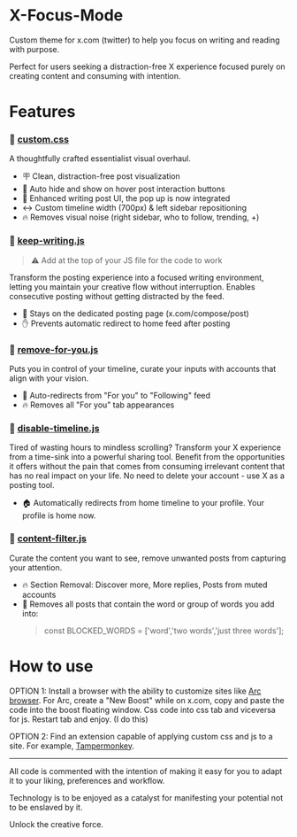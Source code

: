 # X-Focus-Mode
Custom theme for x.com (twitter) to help you focus on writing and reading with purpose.

Perfect for users seeking a distraction-free X experience focused purely on creating content and consuming with intention.

# Features
### 📄 [custom.css](https://github.com/odysmus/X-Focus-Mode/blob/main/custom.css)
A thoughtfully crafted essentialist visual overhaul.
- 🪧 Clean, distraction-free post visualization
- 🥷 Auto hide and show on hover post interaction buttons
- 📝 Enhanced writing post UI, the pop up is now integrated
- ↔️ Custom timeline width (700px) & left sidebar repositioning
- 🔥 Removes visual noise (right sidebar, who to follow, trending, +)

### 📄 [keep-writing.js](https://github.com/odysmus/X-Focus-Mode/blob/main/keep-writing.js)
> ⚠️ Add at the top of your JS file for the code to work

Transform the posting experience into a focused writing environment, letting you maintain your creative flow without interruption. Enables consecutive posting without getting distracted by the feed.
- 📍 Stays on the dedicated posting page (x.com/compose/post)
- ✋ Prevents automatic redirect to home feed after posting

### 📄 [remove-for-you.js](https://github.com/odysmus/X-Focus-Mode/blob/main/remove-for-you.js)
Puts you in control of your timeline, curate your inputs with accounts that align with your vision.
- 🔄 Auto-redirects from "For you" to "Following" feed
- 🔥 Removes all "For you" tab appearances

### 📄 [disable-timeline.js](https://github.com/odysmus/X-Focus-Mode/blob/main/disable-timeline.js)
Tired of wasting hours to mindless scrolling? Transform your X experience from a time-sink into a powerful sharing tool. Benefit from the opportunities it offers without the pain that comes from consuming irrelevant content that has no real impact on your life. No need to delete your account - use X as a posting tool.
- 🏠 Automatically redirects from home timeline to your profile. Your profile is home now.

### 📄 [content-filter.js](https://github.com/odysmus/X-Focus-Mode/blob/main/content-filter.js)
Curate the content you want to see, remove unwanted posts from capturing your attention.
- 🔥 Section Removal: Discover more, More replies, Posts from muted accounts
- 🎯 Removes all posts that contain the word or group of words you add into:
  > const BLOCKED_WORDS = ['word','two words','just three words'];

# How to use
OPTION 1: Install a browser with the ability to customize sites like [Arc browser](https://arc.net/). For Arc, create a "New Boost" while on x.com, copy and paste the code into the boost floating window. Css code into css tab and viceversa for js. Restart tab and enjoy. (I do this)

OPTION 2: Find an extension capable of applying custom css and js to a site. For example, [Tampermonkey](https://chromewebstore.google.com/detail/tampermonkey/dhdgffkkebhmkfjojejmpbldmpobfkfo?hl=en-US).

---

All code is commented with the intention of making it easy for you to adapt it to your liking, preferences and workflow.

Technology is to be enjoyed as a catalyst for manifesting your potential not to be enslaved by it.

Unlock the creative force.


